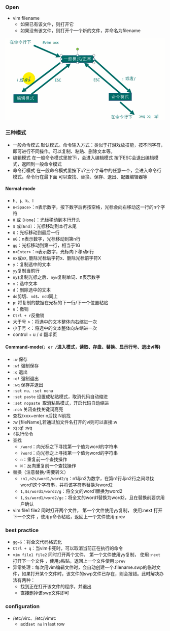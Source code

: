 ### Open

- vim filename
  - 如果已有该文件，则打开它
  - 如果没有该文件，则打开个一个新的文件，并命名为filename

![](./images/vim-1.png)

### 三种模式

- 一般命令模式
          默认模式。命令输入方式：类似于打游戏放技能，按不同字符，即可进行不同操作。可以复制、粘贴、删除文本等。
- 编辑模式
          在一般命令模式里按下i，会进入编辑模式
          按下ESC会退出编辑模式，返回到一般命令模式
- 命令行模式
          在一般命令模式里按下:/?三个字母中的任意一个，会进入命令行模式。命令行在最下面
          可以查找、替换、保存、退出、配置编辑器等

#### Normal-mode

- h、j、k、l
- `n<Space>`：n表示数字，按下数字后再按空格，光标会向右移动这一行的n个字符
- `0` 或 `[Home]`：光标移动到本行开头
- `$` 或`[End]`：光标移动到本行末尾
- `G`：光标移动到最后一行
-  `nG`：n表示数字，光标移动到第n行
- `gg`：光标移动到第一行，相当于1G
- `n<Enter>`：n表示数字，光标向下移动n行
- `nx`或`nX`, 删除光标后字符x、删除光标前字符X
- `y`：复制选中的文本
- `yy`复制当前行
- `ny$`复制光标之后、`nyw`复制单词、n表示数字
- `v`：选中文本
- `d`：删除选中的文本
- `dd`剪切、`nd$`、`ndd`同上
- `p`: 将复制的数据在光标的下一行/下一个位置粘贴
- `u`：撤销
- `Ctrl + r`反撤销
- 大于号 >：将选中的文本整体向右缩进一次
- 小于号 <：将选中的文本整体向左缩进一次
- control + u / d 翻半页

#### Command-mode(`: or /`进入模式，读取、存盘、替换、显示行号、退出vi等)

- `:w` 保存
- `:w!` 强制保存
- `:q` 退出
- `:q!` 强制退出
- `:wq` 保存并退出
- `:set nu、:set nonu`
- `:set paste` 设置成粘贴模式，取消代码自动缩进
-  `:set nopaste `取消粘贴模式，开启代码自动缩进
- `:noh` 关闭查找关键词高亮
- 查找/xxx+enter  n后找  N前找
- :w [fileName],若通过加文件名打开的vi则可以直接:w
- :q :q! :wq
- :!执行命令
- 查找
  - `/word`：向光标之下寻找第一个值为word的字符串
  - `?word`：向光标之上寻找第一个值为word的字符串
  -  `n`：重复前一个查找操作
  - `N`：反向重复前一个查找操作
- 替换（注意替换`/`需要转义）
  - `:n1,n2s/word1/word2/g`：n1与n2为数字，在第n1行与n2行之间寻找word1这个字符串，并将该字符串替换为word2
  -  `1,$s/word1/word2/g`：将全文的word1替换为word2
  -  `1,$s/word1/word2/gc`：将全文的word1替换为word2，且在替换前要求用户确认
- vim file1 file2 同时打开两个文件， 第一个文件使用yy复制， 使用:next 打开下一个文件 ，使用p命令粘贴，返回上一个文件使用:prev

### best practice

- `gg=G`：将全文代码格式化
- `Ctrl + q`：当vim卡死时，可以取消当前正在执行的命令
- `vim file1 file2` 同时打开两个文件， 第一个文件使用yy复制， 使用`:next `打开下一个文件 ，使用`p`粘贴，返回上一个文件使用`:prev`
- 异常处理：每次用vim编辑文件时，会自动创建一个.filename.swp的临时文件，如果打开某个文件时，该文件的swp文件已存在，则会报错。此时解决办法有两种：
  - 找到正在打开该文件的程序，并退出
  - 直接删掉该swp文件即可

### configuration

- /etc/virc、/etc/vimrc
  - add`set nu` in last row